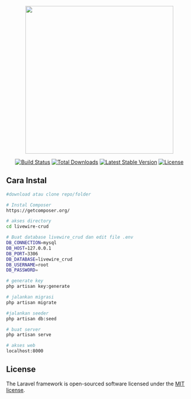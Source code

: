 <p align="center"><img src="https://res.cloudinary.com/dtfbvvkyp/image/upload/v1566331377/laravel-logolockup-cmyk-red.svg" width="400"></p>

<p align="center">
<a href="https://travis-ci.org/laravel/framework"><img src="https://travis-ci.org/laravel/framework.svg" alt="Build Status"></a>
<a href="https://packagist.org/packages/laravel/framework"><img src="https://poser.pugx.org/laravel/framework/d/total.svg" alt="Total Downloads"></a>
<a href="https://packagist.org/packages/laravel/framework"><img src="https://poser.pugx.org/laravel/framework/v/stable.svg" alt="Latest Stable Version"></a>
<a href="https://packagist.org/packages/laravel/framework"><img src="https://poser.pugx.org/laravel/framework/license.svg" alt="License"></a>
</p>



## Cara Instal

```bash
#download atau clone repo/folder

# Instal Composer 
https://getcomposer.org/

# akses directory
cd livewire-crud

# Buat database livewire_crud dan edit file .env
DB_CONNECTION=mysql
DB_HOST=127.0.0.1
DB_PORT=3306
DB_DATABASE=livewire_crud
DB_USERNAME=root
DB_PASSWORD=

# generate key
php artisan key:generate

# jalankan migrasi
php artisan migrate

#jalankan seeder
php artisan db:seed

# buat server
php artisan serve

# akses web
localhost:8000

```


## License

The Laravel framework is open-sourced software licensed under the [MIT license](https://opensource.org/licenses/MIT).
